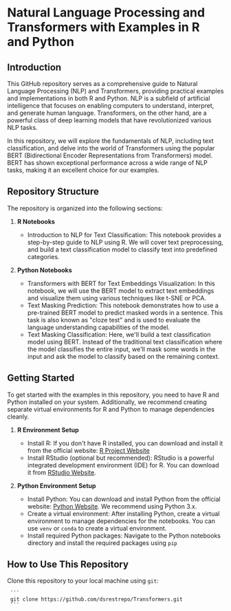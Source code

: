 # Natural Language Processing and Transformers with Examples in R and Python


## Introduction

This GitHub repository serves as a comprehensive guide to Natural Language Processing (NLP) and Transformers, providing practical examples and implementations in both R and Python. NLP is a subfield of artificial intelligence that focuses on enabling computers to understand, interpret, and generate human language. Transformers, on the other hand, are a powerful class of deep learning models that have revolutionized various NLP tasks.

In this repository, we will explore the fundamentals of NLP, including text classification, and delve into the world of Transformers using the popular BERT (Bidirectional Encoder Representations from Transformers) model. BERT has shown exceptional performance across a wide range of NLP tasks, making it an excellent choice for our examples.

## Repository Structure

The repository is organized into the following sections:

1. **R Notebooks**
   - Introduction to NLP for Text Classification: This notebook provides a step-by-step guide to NLP using R. We will cover text preprocessing, and build a text classification model to classify text into predefined categories.

2. **Python Notebooks**
   - Transformers with BERT for Text Embeddings Visualization: In this notebook, we will use the BERT model to extract text embeddings and visualize them using various techniques like t-SNE or PCA.
   - Text Masking Prediction: This notebook demonstrates how to use a pre-trained BERT model to predict masked words in a sentence. This task is also known as "cloze test" and is used to evaluate the language understanding capabilities of the model.
   - Text Masking Classification: Here, we'll build a text classification model using BERT. Instead of the traditional text classification where the model classifies the entire input, we'll mask some words in the input and ask the model to classify based on the remaining context.

## Getting Started

To get started with the examples in this repository, you need to have R and Python installed on your system. Additionally, we recommend creating separate virtual environments for R and Python to manage dependencies cleanly.

1. **R Environment Setup**
   - Install R: If you don't have R installed, you can download and install it from the official website: [R Project Website](https://www.r-project.org/)
   - Install RStudio (optional but recommended): RStudio is a powerful integrated development environment (IDE) for R. You can download it from [RStudio Website](https://www.rstudio.com/).

2. **Python Environment Setup**
   - Install Python: You can download and install Python from the official website: [Python Website](https://www.python.org/). We recommend using Python 3.x.
   - Create a virtual environment: After installing Python, create a virtual environment to manage dependencies for the notebooks. You can use `venv` or `conda` to create a virtual environment.
   - Install required Python packages: Navigate to the Python notebooks directory and install the required packages using `pip`

## How to Use This Repository

Clone this repository to your local machine using `git`:

     ```
     git clone https://github.com/dsrestrepo/Transformers.git
     ```

